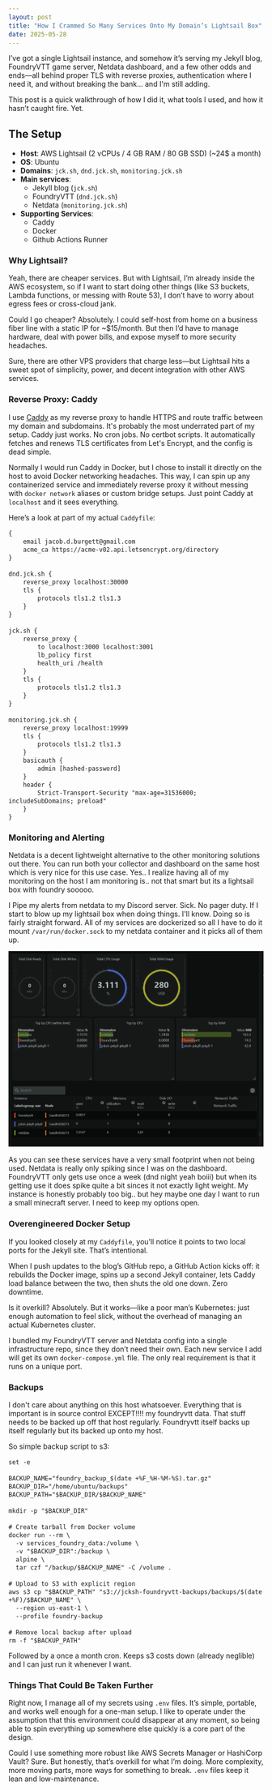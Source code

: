 ```yaml
---
layout: post
title: "How I Crammed So Many Services Onto My Domain’s Lightsail Box"
date: 2025-05-28
---
```


I’ve got a single Lightsail instance, and somehow it’s serving my Jekyll blog, FoundryVTT game server, Netdata dashboard, and a few other odds and ends—all behind proper TLS with reverse proxies, authentication where I need it, and without breaking the bank... and I'm still adding. 

This post is a quick walkthrough of how I did it, what tools I used, and how it hasn’t caught fire. Yet.

## The Setup

- **Host**: AWS Lightsail (2 vCPUs / 4 GB RAM / 80 GB SSD) (~24$ a month)
- **OS**: Ubuntu
- **Domains**: `jck.sh`, `dnd.jck.sh`, `monitoring.jck.sh`
- **Main services**:
  - Jekyll blog (`jck.sh`)
  - FoundryVTT (`dnd.jck.sh`)
  - Netdata (`monitoring.jck.sh`)
- **Supporting Services**:
    - Caddy
    - Docker
    - Github Actions Runner



### Why Lightsail?

Yeah, there are cheaper services. But with Lightsail, I’m already inside the AWS ecosystem, so if I want to start doing other things (like S3 buckets, Lambda functions, or messing with Route 53), I don’t have to worry about egress fees or cross-cloud jank.

Could I go cheaper? Absolutely. I could self-host from home on a business fiber line with a static IP for ~$15/month. But then I’d have to manage hardware, deal with power bills, and expose myself to more security headaches. 

Sure, there are other VPS providers that charge less—but Lightsail hits a sweet spot of simplicity, power, and decent integration with other AWS services.

### Reverse Proxy: Caddy

I use [Caddy](https://caddyserver.com/) as my reverse proxy to handle HTTPS and route traffic between my domain and subdomains. It's probably the most underrated part of my setup. Caddy just works. No cron jobs. No certbot scripts. It automatically fetches and renews TLS certificates from Let's Encrypt, and the config is dead simple.

Normally I would run Caddy in Docker, but I chose to install it directly on the host to avoid Docker networking headaches. This way, I can spin up any containerized service and immediately reverse proxy it without messing with `docker network` aliases or custom bridge setups. Just point Caddy at `localhost` and it sees everything.

Here’s a look at part of my actual `Caddyfile`:

```caddyfile
{
    email jacob.d.burgett@gmail.com
    acme_ca https://acme-v02.api.letsencrypt.org/directory
}

dnd.jck.sh {
    reverse_proxy localhost:30000
    tls {
        protocols tls1.2 tls1.3
    }
}

jck.sh {
    reverse_proxy {
        to localhost:3000 localhost:3001
        lb_policy first
        health_uri /health
    }
    tls {
        protocols tls1.2 tls1.3
    }
}

monitoring.jck.sh {
    reverse_proxy localhost:19999
    tls {
        protocols tls1.2 tls1.3
    }
    basicauth {
        admin [hashed-password]
    }
    header {
        Strict-Transport-Security "max-age=31536000; includeSubDomains; preload"
    }
}
```

### Monitoring and Alerting
Netdata is a decent lightweight alternative to the other monitoring solutions out there. You can run both your collector and dashboard on the same host which is very nice for this use case. Yes.. I realize having all of my monitoring on the host I am monitoring is.. not that smart but its a lightsail box with foundry sooooo. 

I Pipe my alerts from netdata to my Discord server. Sick. No pager duty. If I start to blow up my lightsail box when doing things. I'll know. Doing so is fairly straight forward. All of my services are dockerized so all I have to do it mount `/var/run/docker.sock` to my netdata container and it picks all of them up. 

<div style="text-align: center;">
<img src="/assets/images/projects/blog/2025-03-28-2025/netdata.png" alt="Netdata Dashboard" width="600" />
</div>

As you can see these services have a very small footprint when not being used. Netdata is really only spiking since I was on the dashboard. FoundryVTT only gets use once a week (dnd night yeah boiii) but when its getting use it does spike quite a bit sinces it not exactly light weight. My instance is honestly probably too big.. but hey maybe one day I want to run a small minecraft server. I need to keep my options open. 

### Overengineered Docker Setup

If you looked closely at my `Caddyfile`, you’ll notice it points to two local ports for the Jekyll site. That’s intentional.

When I push updates to the blog’s GitHub repo, a GitHub Action kicks off: it rebuilds the Docker image, spins up a second Jekyll container, lets Caddy load balance between the two, then shuts the old one down. Zero downtime.

Is it overkill? Absolutely. But it works—like a poor man’s Kubernetes: just enough automation to feel slick, without the overhead of managing an actual Kubernetes cluster.

I bundled my FoundryVTT server and Netdata config into a single infrastructure repo, since they don’t need their own. Each new service I add will get its own `docker-compose.yml` file. The only real requirement is that it runs on a unique port.


### Backups 
I don't care about anything on this host whatsoever. Everything that is important is in source control EXCEPT!!!! my foundryvtt data. That stuff needs to be backed up off that host regularly. Foundryvtt itself backs up itself regularly but its backed up onto my host. 

So simple backup script to s3: 
```#!/bin/bash
set -e

BACKUP_NAME="foundry_backup_$(date +%F_%H-%M-%S).tar.gz"
BACKUP_DIR="/home/ubuntu/backups"
BACKUP_PATH="$BACKUP_DIR/$BACKUP_NAME"

mkdir -p "$BACKUP_DIR"

# Create tarball from Docker volume
docker run --rm \
  -v services_foundry_data:/volume \
  -v "$BACKUP_DIR":/backup \
  alpine \
  tar czf "/backup/$BACKUP_NAME" -C /volume .

# Upload to S3 with explicit region
aws s3 cp "$BACKUP_PATH" "s3://jcksh-foundryvtt-backups/backups/$(date +%F)/$BACKUP_NAME" \
  --region us-east-1 \
  --profile foundry-backup

# Remove local backup after upload
rm -f "$BACKUP_PATH"
```
Followed by a once a month cron. Keeps s3 costs down (already neglible) and I can just run it whenever I want. 

### Things That Could Be Taken Further

Right now, I manage all of my secrets using `.env` files. It’s simple, portable, and works well enough for a one-man setup. I like to operate under the assumption that this environment could disappear at any moment, so being able to spin everything up somewhere else quickly is a core part of the design.

Could I use something more robust like AWS Secrets Manager or HashiCorp Vault? Sure. But honestly, that’s overkill for what I’m doing. More complexity, more moving parts, more ways for something to break. `.env` files keep it lean and low-maintenance.
